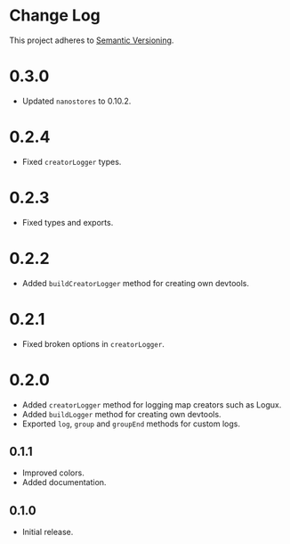 # Change Log
This project adheres to [Semantic Versioning](http://semver.org/).

# 0.3.0
* Updated `nanostores` to 0.10.2.

# 0.2.4
* Fixed `creatorLogger` types.

# 0.2.3
* Fixed types and exports.

# 0.2.2
* Added `buildCreatorLogger` method for creating own devtools.

# 0.2.1
* Fixed broken options in `creatorLogger`.

# 0.2.0
* Added `creatorLogger` method for logging map creators such as Logux.
* Added `buildLogger` method for creating own devtools.
* Exported `log`, `group` and `groupEnd` methods for custom logs.

## 0.1.1
* Improved colors.
* Added documentation.

## 0.1.0
* Initial release.
